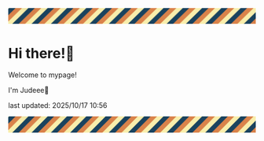 <!-- Header image -->
<img src="./pokemon/pokemon_11.png" width="1000">

# Hi there!👋

Welcome to mypage!

I'm Judeee🐷

last updated: 2025/10/17 10:56

<!-- Footer image -->
<img src="./pokemon/pokemon_11.png" width="1000">
